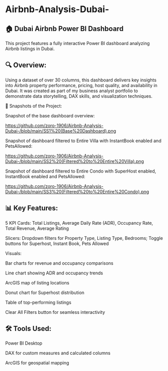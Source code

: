 # Airbnb-Analysis-Dubai-
## 🏠 Dubai Airbnb Power BI Dashboard
This project features a fully interactive Power BI dashboard analyzing Airbnb listings in Dubai.

## 🔍 Overview:
Using a dataset of over 30 columns, this dashboard delivers key insights into Airbnb property performance, pricing, host quality, and availability in Dubai. It was created as part of my business analyst portfolio to demonstrate data storytelling, DAX skills, and visualization techniques.

📸 Snapshots of the Project:

Snapshot of the base dashboard overview:

https://github.com/zoro-1906/Airbnb-Analysis-Dubai-/blob/main/SS1%20(Base%20Dashboard).png

Snapshot of dashboard filtered to Entire Villa with InstantBook enabled and PetsAllowed:

https://github.com/zoro-1906/Airbnb-Analysis-Dubai-/blob/main/SS2%20(Filtered%20to%20Entire%20Villa).png

Snapshot of dashboard filtered to Entire Condo with SuperHost enabled, InstantBook enabled and PetsAllowed:

https://github.com/zoro-1906/Airbnb-Analysis-Dubai-/blob/main/SS3%20(Filtered%20to%20Entire%20Condo).png

## 📊 Key Features:
5 KPI Cards: Total Listings, Average Daily Rate (ADR), Occupancy Rate, Total Revenue, Average Rating

Slicers: Dropdown filters for Property Type, Listing Type, Bedrooms; Toggle buttons for Superhost, Instant Book, Pets Allowed

Visuals:

Bar charts for revenue and occupancy comparisons

Line chart showing ADR and occupancy trends

ArcGIS map of listing locations

Donut chart for Superhost distribution

Table of top-performing listings

Clear All Filters button for seamless interactivity

## 🛠️ Tools Used:
Power BI Desktop

DAX for custom measures and calculated columns

ArcGIS for geospatial mapping
